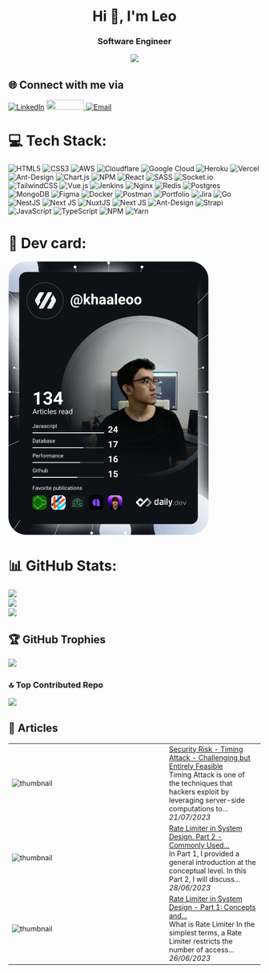 <h1 align="center">Hi 👋, I'm Leo</h1>
<h3 align="center">Software Engineer</h3>
<div align="center"> 

[![](https://visitcount.itsvg.in/api?id=khaaleoo&icon=0&color=0)](https://visitcount.itsvg.in)

</div>

## 🌐 Connect with me via
[![LinkedIn](https://img.shields.io/badge/LinkedIn-%230077B5.svg?logo=linkedin&logoColor=white)](https://linkedin.com/in/kha-le-802026142) 
<a href="https://viblo.asia/u/khaaleoo">
    <img width="75" height="20" src="https://viblo.asia//logo_full.svg"/>
</a>
[![Email](https://img.shields.io/badge/Email-%23D14836.svg?logo=gmail&logoColor=white)](mailto:khalx.se@gmail.com)


# 💻 Tech Stack:
![HTML5](https://img.shields.io/badge/html5-%23E34F26.svg?style=for-the-badge&logo=html5&logoColor=white) ![CSS3](https://img.shields.io/badge/css3-%231572B6.svg?style=for-the-badge&logo=css3&logoColor=white) ![AWS](https://img.shields.io/badge/AWS-%23FF9900.svg?style=for-the-badge&logo=amazon-aws&logoColor=white) ![Cloudflare](https://img.shields.io/badge/Cloudflare-F38020?style=for-the-badge&logo=Cloudflare&logoColor=white) ![Google Cloud](https://img.shields.io/badge/Google%20Cloud-%234285F4.svg?style=for-the-badge&logo=google-cloud&logoColor=white) ![Heroku](https://img.shields.io/badge/heroku-%23430098.svg?style=for-the-badge&logo=heroku&logoColor=white) ![Vercel](https://img.shields.io/badge/vercel-%23000000.svg?style=for-the-badge&logo=vercel&logoColor=white) ![Ant-Design](https://img.shields.io/badge/-AntDesign-%230170FE?style=for-the-badge&logo=ant-design&logoColor=white) ![Chart.js](https://img.shields.io/badge/chart.js-F5788D.svg?style=for-the-badge&logo=chart.js&logoColor=white) ![NPM](https://img.shields.io/badge/NPM-%23000000.svg?style=for-the-badge&logo=npm&logoColor=white) ![React](https://img.shields.io/badge/react-%2320232a.svg?style=for-the-badge&logo=react&logoColor=%2361DAFB) ![SASS](https://img.shields.io/badge/SASS-hotpink.svg?style=for-the-badge&logo=SASS&logoColor=white) ![Socket.io](https://img.shields.io/badge/Socket.io-black?style=for-the-badge&logo=socket.io&badgeColor=010101) ![TailwindCSS](https://img.shields.io/badge/tailwindcss-%2338B2AC.svg?style=for-the-badge&logo=tailwind-css&logoColor=white) ![Vue.js](https://img.shields.io/badge/vuejs-%2335495e.svg?style=for-the-badge&logo=vuedotjs&logoColor=%234FC08D) ![Jenkins](https://img.shields.io/badge/jenkins-%232C5263.svg?style=for-the-badge&logo=jenkins&logoColor=white) ![Nginx](https://img.shields.io/badge/nginx-%23009639.svg?style=for-the-badge&logo=nginx&logoColor=white) ![Redis](https://img.shields.io/badge/redis-%23DD0031.svg?style=for-the-badge&logo=redis&logoColor=white) ![Postgres](https://img.shields.io/badge/postgres-%23316192.svg?style=for-the-badge&logo=postgresql&logoColor=white) ![MongoDB](https://img.shields.io/badge/MongoDB-%234ea94b.svg?style=for-the-badge&logo=mongodb&logoColor=white) 	![Figma](https://img.shields.io/badge/figma-%23F24E1E.svg?style=for-the-badge&logo=figma&logoColor=white) ![Docker](https://img.shields.io/badge/docker-%230db7ed.svg?style=for-the-badge&logo=docker&logoColor=white) ![Postman](https://img.shields.io/badge/Postman-FF6C37?style=for-the-badge&logo=postman&logoColor=white) ![Portfolio](https://img.shields.io/badge/Portfolio-%23000000.svg?style=for-the-badge&logo=firefox&logoColor=#FF7139) ![Jira](https://img.shields.io/badge/jira-%230A0FFF.svg?style=for-the-badge&logo=jira&logoColor=white) ![Go](https://img.shields.io/badge/go-%2300ADD8.svg?style=for-the-badge&logo=go&logoColor=white) ![NestJS](https://img.shields.io/badge/nestjs-%23E0234E.svg?style=for-the-badge&logo=nestjs&logoColor=white) ![Next JS](https://img.shields.io/badge/Next-black?style=for-the-badge&logo=next.js&logoColor=white) ![NuxtJS](https://img.shields.io/badge/Nuxt-black?style=for-the-badge&logo=nuxt.js&logoColor=white) ![Next JS](https://img.shields.io/badge/Next-black?style=for-the-badge&logo=next.js&logoColor=white) ![Ant-Design](https://img.shields.io/badge/-AntDesign-%230170FE?style=for-the-badge&logo=ant-design&logoColor=white) ![Strapi](https://img.shields.io/badge/strapi-%232E7EEA.svg?style=for-the-badge&logo=strapi&logoColor=white) ![JavaScript](https://img.shields.io/badge/javascript-%23323330.svg?style=for-the-badge&logo=javascript&logoColor=%23F7DF1E) ![TypeScript](https://img.shields.io/badge/typescript-%23007ACC.svg?style=for-the-badge&logo=typescript&logoColor=white) ![NPM](https://img.shields.io/badge/NPM-%23000000.svg?style=for-the-badge&logo=npm&logoColor=white) ![Yarn](https://img.shields.io/badge/yarn-%232C8EBB.svg?style=for-the-badge&logo=yarn&logoColor=white)

#  🪪 Dev card:
<a href="https://api.daily.dev/devcards/ebd545ae25774ceab3d586c4df478d20.png?r=lej"><img src="./devcard.svg" width="400" alt="Leo's Dev Card"/></a>


# 📊 GitHub Stats:
![](https://github-readme-stats.vercel.app/api?username=khaaleoo&theme=dark&hide_border=false&include_all_commits=false&count_private=false)<br/>
![](https://github-readme-streak-stats.herokuapp.com/?user=khaaleoo&theme=dark&hide_border=false)<br/>
![](https://github-readme-stats.vercel.app/api/top-langs/?username=khaaleoo&theme=dark&hide_border=false&include_all_commits=false&count_private=false&layout=compact)

## 🏆 GitHub Trophies
![](https://github-profile-trophy.vercel.app/?username=khaaleoo&theme=tokyonight&no-frame=true&no-bg=false&margin-w=4)

### 🔝 Top Contributed Repo
![](https://github-contributor-stats.vercel.app/api?username=khaaleoo&limit=5&theme=apprentice&combine_all_yearly_contributions=true)

## 📝 Articles

<table>
        <tr>
            <td width="300px"><img src="https://res.cloudinary.com/practicaldev/image/fetch/s--pAxTlvSc--/c_imagga_scale,f_auto,fl_progressive,h_420,q_auto,w_1000/https://dev-to-uploads.s3.amazonaws.com/uploads/articles/ux69zikrk3wcsbdiucpz.png" alt="thumbnail"></td>
            <td>
                <a href="https://dev.to/khaleo/security-risk-timing-attack-challenging-but-entirely-feasible-1cd6">Security Risk - Timing Attack - Challenging but Entirely Feasible</a>
                <div>Timing Attack is one of the techniques that hackers exploit by leveraging server-side computations to...</div>
                <div><i>21/07/2023</i></div>
            </td>
        </tr>
        <tr>
            <td width="300px"><img src="https://res.cloudinary.com/practicaldev/image/fetch/s--ACODi-we--/c_imagga_scale,f_auto,fl_progressive,h_420,q_auto,w_1000/https://dev-to-uploads.s3.amazonaws.com/uploads/articles/obhqj1xdto3svp0xry4s.png" alt="thumbnail"></td>
            <td>
                <a href="https://dev.to/khaleo/rate-limiter-in-system-design-part-2-commonly-used-algorithms-45bp">Rate Limiter in System Design. Part 2 - Commonly Used...</a>
                <div>In Part 1, I provided a general introduction at the conceptual level. In this Part 2, I will discuss...</div>
                <div><i>28/06/2023</i></div>
            </td>
        </tr>
        <tr>
            <td width="300px"><img src="https://res.cloudinary.com/practicaldev/image/fetch/s--sIh7z1jm--/c_imagga_scale,f_auto,fl_progressive,h_420,q_auto,w_1000/https://dev-to-uploads.s3.amazonaws.com/uploads/articles/3myab5f2bhaeu1ilzl2g.png" alt="thumbnail"></td>
            <td>
                <a href="https://dev.to/khaleo/rate-limiter-in-system-design-part-1-concepts-and-applications-1b6n">Rate Limiter in System Design - Part 1: Concepts and...</a>
                <div>What is Rate Limiter   In the simplest terms, a Rate Limiter restricts the number of access...</div>
                <div><i>26/06/2023</i></div>
            </td>
        </tr>
</table>

